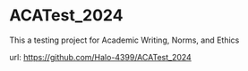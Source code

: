 # ACATest_2024

This a testing project for Academic Writing, Norms, and Ethics 

url:  https://github.com/Halo-4399/ACATest_2024
